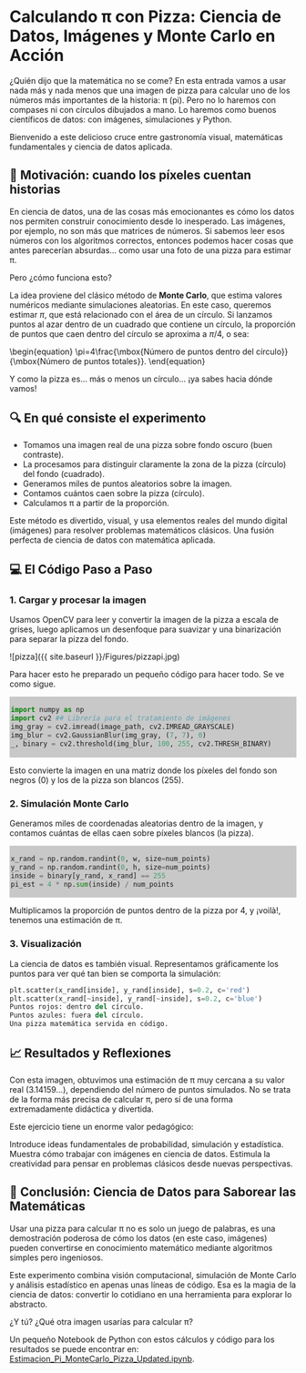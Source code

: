 # Calculando π con Pizza: Ciencia de Datos, Imágenes y Monte Carlo en Acción

¿Quién dijo que la matemática no se come? En esta entrada vamos a usar nada más y nada menos que una imagen de pizza para calcular uno de los números más 
importantes de la historia: π (pi). Pero no lo haremos con compases ni con círculos dibujados a mano. Lo haremos como buenos científicos de datos: con imágenes, 
simulaciones y Python.

Bienvenido a este delicioso cruce entre gastronomía visual, matemáticas fundamentales y ciencia de datos aplicada.

## 🧠 Motivación: cuando los píxeles cuentan historias

En ciencia de datos, una de las cosas más emocionantes es cómo los datos nos permiten construir conocimiento desde lo inesperado. 
Las imágenes, por ejemplo, no son más que matrices de números. Si sabemos leer esos números con los algoritmos correctos, entonces podemos hacer cosas que 
antes parecerían absurdas… como usar una foto de una pizza para estimar π.

Pero ¿cómo funciona esto?

La idea proviene del clásico método de **Monte Carlo**, que estima valores numéricos mediante simulaciones aleatorias. En este caso, queremos estimar $\pi$, 
que está relacionado con el área de un círculo. Si lanzamos puntos al azar dentro de un cuadrado que contiene un círculo, la proporción de puntos que caen 
dentro del círculo se aproxima a $\pi/4$, o sea:

\begin{equation}
\pi=4\frac{\mbox{Número de puntos dentro del círculo}}{\mbox{Número de puntos totales}}.
\end{equation}

Y como la pizza es… más o menos un círculo… ¡ya sabes hacia dónde vamos!

## 🔍 En qué consiste el experimento

- Tomamos una imagen real de una pizza sobre fondo oscuro (buen contraste).
- La procesamos para distinguir claramente la zona de la pizza (círculo) del fondo (cuadrado).
- Generamos miles de puntos aleatorios sobre la imagen.
- Contamos cuántos caen sobre la pizza (círculo).
- Calculamos π a partir de la proporción.

Este método es divertido, visual, y usa elementos reales del mundo digital (imágenes) para resolver problemas matemáticos clásicos. Una fusión perfecta de ciencia de datos con matemática aplicada.

## 💻 El Código Paso a Paso

### 1. Cargar y procesar la imagen
Usamos OpenCV para leer y convertir la imagen de la pizza a escala de grises, luego aplicamos un desenfoque para suavizar y una binarización para separar la pizza del fondo.

![pizza]({{ site.baseurl }}/Figures/pizzapi.jpg)

Para hacer esto he preparado un pequeño código para hacer todo. Se ve como sigue.

<div class="custom-code-wrapper" style="box-shadow:0px 0px 0px 0px rgba(0,0,0,0); background-color: rgb(200,200,200); padding:2px; border-radius:0px;">
    
```python
import numpy as np
import cv2 ## Librería para el tratamiento de imágenes
img_gray = cv2.imread(image_path, cv2.IMREAD_GRAYSCALE)
img_blur = cv2.GaussianBlur(img_gray, (7, 7), 0)
_, binary = cv2.threshold(img_blur, 100, 255, cv2.THRESH_BINARY)
```
</div>

Esto convierte la imagen en una matriz donde los píxeles del fondo son negros (0) y los de la pizza son blancos (255).

### 2. Simulación Monte Carlo
Generamos miles de coordenadas aleatorias dentro de la imagen, y contamos cuántas de ellas caen sobre píxeles blancos (la pizza).

<div class="custom-code-wrapper" style="box-shadow:0px 0px 0px 0px rgba(0,0,0,0); background-color: rgb(200,200,200); padding:2px; border-radius:0px;">
    
```python
x_rand = np.random.randint(0, w, size=num_points)
y_rand = np.random.randint(0, h, size=num_points)
inside = binary[y_rand, x_rand] == 255
pi_est = 4 * np.sum(inside) / num_points
```
</div>

Multiplicamos la proporción de puntos dentro de la pizza por 4, y ¡voilà!, tenemos una estimación de π.

### 3. Visualización
La ciencia de datos es también visual. Representamos gráficamente los puntos para ver qué tan bien se comporta la simulación:

```python
plt.scatter(x_rand[inside], y_rand[inside], s=0.2, c='red')
plt.scatter(x_rand[~inside], y_rand[~inside], s=0.2, c='blue')
Puntos rojos: dentro del círculo.
Puntos azules: fuera del círculo.
Una pizza matemática servida en código.
```

## 📈 Resultados y Reflexiones

Con esta imagen, obtuvimos una estimación de π muy cercana a su valor real (3.14159…), dependiendo del número de puntos simulados. No se trata de la forma más precisa de calcular π, pero sí de una forma extremadamente didáctica y divertida.

Este ejercicio tiene un enorme valor pedagógico:

Introduce ideas fundamentales de probabilidad, simulación y estadística.
Muestra cómo trabajar con imágenes en ciencia de datos.
Estimula la creatividad para pensar en problemas clásicos desde nuevas perspectivas.

## 🍕 Conclusión: Ciencia de Datos para Saborear las Matemáticas

Usar una pizza para calcular π no es solo un juego de palabras, es una demostración poderosa de cómo los datos (en este caso, imágenes) pueden convertirse en conocimiento matemático mediante algoritmos simples pero ingeniosos.

Este experimento combina visión computacional, simulación de Monte Carlo y análisis estadístico en apenas unas líneas de código. Esa es la magia de la ciencia de datos: convertir lo cotidiano en una herramienta para explorar lo abstracto.

¿Y tú? ¿Qué otra imagen usarías para calcular π?

Un pequeño Notebook de Python con estos cálculos y código para los resultados se puede encontrar en: [Estimacion_Pi_MonteCarlo_Pizza_Updated.ipynb](https://github.com/sierraporta/prancing-pony/blob/main/Codes/Estimacion_Pi_MonteCarlo_Pizza_Updated.ipynb).
